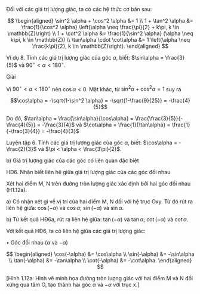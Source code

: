 Đối với các giá trị lượng giác, ta có các hệ thức cơ bản sau:

$$
\begin{aligned}
\sin^2 \alpha + \cos^2 \alpha &= 1 \\
1 + \tan^2 \alpha &= \frac{1}{\cos^2 \alpha} \left(\alpha \neq \frac{\pi}{2} + k\pi, k \in \mathbb{Z}\right) \\
1 + \cot^2 \alpha &= \frac{1}{\sin^2 \alpha} (\alpha \neq k\pi, k \in \mathbb{Z}) \\
\tan\alpha \cdot \cot\alpha &= 1 \left(\alpha \neq \frac{k\pi}{2}, k \in \mathbb{Z}\right).
\end{aligned}
$$

Ví dụ 8. Tính các giá trị lượng giác của góc $\alpha$, biết: $\sin\alpha = \frac{3}{5}$ và $90^\circ < \alpha < 180^\circ$.

Giải

Vì $90^\circ < \alpha < 180^\circ$ nên $\cos\alpha < 0$. Mặt khác, từ $\sin^2 \alpha + \cos^2 \alpha = 1$ suy ra

$$\cos\alpha = -\sqrt{1-\sin^2 \alpha} = -\sqrt{1-\frac{9}{25}} = -\frac{4}{5}$$

Do đó, $\tan\alpha = \frac{\sin\alpha}{\cos\alpha} = \frac{\frac{3}{5}}{-\frac{4}{5}} = -\frac{3}{4}$ và $\cot\alpha = \frac{1}{\tan\alpha} = \frac{1}{-\frac{3}{4}} = -\frac{4}{3}$

Luyện tập 6. Tính các giá trị lượng giác của góc $\alpha$, biết: $\cos\alpha = -\frac{2}{3}$ và $\pi < \alpha < \frac{3\pi}{2}$.

b) Giá trị lượng giác của các góc có liên quan đặc biệt

HD6. Nhận biết liên hệ giữa giá trị lượng giác của các góc đối nhau

Xét hai điểm M, N trên đường tròn lượng giác xác định bởi hai góc đối nhau (H1.12a).

a) Có nhận xét gì về vị trí của hai điểm M, N đối với hệ trục Oxy. Từ đó rút ra liên hệ giữa: $\cos(-\alpha)$ và $\cos\alpha$; $\sin(-\alpha)$ và $\sin\alpha$.

b) Từ kết quả HĐ6a, rút ra liên hệ giữa: $\tan(-\alpha)$ và $\tan\alpha$; $\cot(-\alpha)$ và $\cot\alpha$.

Với kết quả HĐ6, ta có liên hệ giữa các giá trị lượng giác:

• Góc đối nhau ($\alpha$ và $-\alpha$)

$$
\begin{aligned}
\cos(-\alpha) &= \cos\alpha \\
\sin(-\alpha) &= -\sin\alpha \\
\tan(-\alpha) &= -\tan\alpha \\
\cot(-\alpha) &= -\cot\alpha.
\end{aligned}
$$

[Hình 1.12a: Hình vẽ minh họa đường tròn lượng giác với hai điểm M và N đối xứng qua tâm O, tạo thành hai góc $\alpha$ và $-\alpha$ với trục x.]